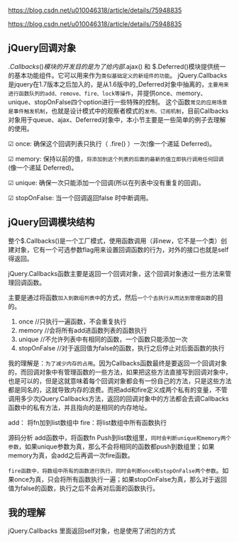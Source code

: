 https://blog.csdn.net/u010046318/article/details/75948835

https://blog.csdn.net/u010046318/article/details/75948835

## jQuery回调对象
$.Callbacks()模块的开发目的是为了给内部$.ajax() 和 $.Deferred()模块提供统一的基本功能组件。它可以用来作为`类似基础定义的新组件的功能`。
jQuery.Callbacks是jquery在1.7版本之后加入的，是从1.6版中的_Deferred对象中抽离的，`主要用来进行函数队列的add、remove、fire、lock等操作`，并提供once、memory、unique、stopOnFalse四个option进行一些特殊的控制。
这个函数`常见的应用场景是事件触发机制`，也就是设计模式中的观察者模式的`发布、订阅机制`，目前Callbacks对象用于queue、ajax、Deferred对象中，本小节主要是一些简单的例子去理解的使用。

☑  once: 确保这个回调列表只执行（ .fire() ）一次(像一个递延 Deferred)。

☑  memory: 保持以前的值，`将添加到这个列表的后面的最新的值立即执行调用任何回调` (像一个递延 Deferred)。

☑  unique: 确保一次只能添加一个回调(所以在列表中没有重复的回调)。

☑  stopOnFalse: 当一个回调返回false 时中断调用。

## jQuery回调模块结构
整个$.Callbacks()是一个工厂模式，使用函数调用（非new，它不是一个类）创建对象，它有一个可选参数flag用来设置回调函数的行为，对外的接口也就是self得返回。

jQuery.Callbacks函数主要是返回一个回调对象，这个回调对象通过一些方法来管理回调函数。

主要是通过将函数`加入到数组列表中`的方式，然后`一个个去执行从而达到管理函数`的目的。 

1. once               //只执行一遍函数，不会重复执行
2. memory             //会将所有add进函数列表的函数执行
3. unique             //不允许列表中有相同的函数，一个函数只能添加一次
4. stopOnFalse        //对于返回值为false的函数，执行之后停止对后面函数的执行

我的理解是：`为了减少内存的占用`。因为Callbacks函数最终是要返回一个回调对象的，而回调对象中有管理函数的一些方法，如果把这些方法直接写到回调对象中，也是可以的，但是这就意味着每个回调对象都会有一份自己的方法，只是这些方法都是同名的，这就导致内存的浪费。而把add和fire定义成两个私有的变量，不管调用多少次jQuery.Callbacks方法，返回的回调对象中的方法都会去调Callbacks函数中的私有方法，并且指向的是相同的内存地址。

add： 将fn加到list数组中
fire：将list数组中所有函数执行

源码分析
add函数中，将函数fn Push到list数组里，`同时会判断unique和memory两个参数`，如果unique参数为真，那么不会将相同的函数都push到数组里；如果memory为真，会add之后再调一次fire函数。

`fire函数中，将数组中所有的函数进行执行，同时会判断once和stopOnFalse两个参数`。如果once为真，只会将所有函数执行一遍；如果stopOnFalse为真，那么对于返回值为false的函数，执行之后不会再对后面的函数执行。

## 我的理解
jQuery.Callbacks 里面返回self对象，也是使用了闭包的方式
